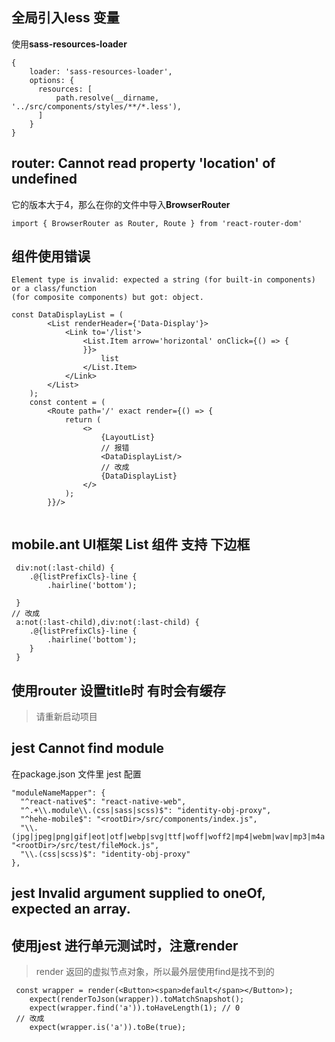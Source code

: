 ## 全局引入less 变量
使用**sass-resources-loader**
```
{
    loader: 'sass-resources-loader',
    options: {
      resources: [
          path.resolve(__dirname, '../src/components/styles/**/*.less'),
      ]
    }
}

```
## router: Cannot read property 'location' of undefined
它的版本大于4，那么在你的文件中导入**BrowserRouter**
```
import { BrowserRouter as Router, Route } from 'react-router-dom'

```
## 组件使用错误
```
Element type is invalid: expected a string (for built-in components) or a class/function 
(for composite components) but got: object.

```
```
const DataDisplayList = (
        <List renderHeader={'Data-Display'}>
            <Link to='/list'>
                <List.Item arrow='horizontal' onClick={() => {
                }}>
                    list
                </List.Item>
            </Link>
        </List>
    );
    const content = (
        <Route path='/' exact render={() => {
            return (
                <>
                    {LayoutList}
                    // 报错
                    <DataDisplayList/>
                    // 改成
                    {DataDisplayList}
                </>
            );
        }}/>
   

```
## mobile.ant UI框架 List 组件 支持 <a> 下边框
```
 div:not(:last-child) {
    .@{listPrefixCls}-line {
        .hairline('bottom');
   
 }
// 改成
 a:not(:last-child),div:not(:last-child) {
    .@{listPrefixCls}-line {
        .hairline('bottom');
    }
 }

```
## 使用router 设置title时 有时会有缓存

> 请重新启动项目

## jest Cannot find module

在package.json 文件里 jest 配置
```
"moduleNameMapper": {
  "^react-native$": "react-native-web",
  "^.+\\.module\\.(css|sass|scss)$": "identity-obj-proxy",
  "^hehe-mobile$": "<rootDir>/src/components/index.js",
  "\\.(jpg|jpeg|png|gif|eot|otf|webp|svg|ttf|woff|woff2|mp4|webm|wav|mp3|m4a|aac|oga)$": "<rootDir>/src/test/fileMock.js",
  "\\.(css|scss)$": "identity-obj-proxy"
},

```

## jest Invalid argument supplied to oneOf, expected an array.

## 使用jest 进行单元测试时，注意render
> render 返回的虚拟节点对象，所以最外层使用find是找不到的

```
 const wrapper = render(<Button><span>default</span></Button>);
    expect(renderToJson(wrapper)).toMatchSnapshot();
    expect(wrapper.find('a')).toHaveLength(1); // 0 
 // 改成
    expect(wrapper.is('a')).toBe(true); 

```

